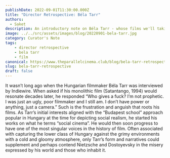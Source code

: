 ```yaml
---
publishDate: 2022-09-01T11:30:00.000Z
title: "Director Retrospective: Béla Tarr"
authors:
  - Saket
description: An introductory note on Béla Tarr - whose films we'll taking a look at over the next month.
image: ../../src/assets/images/blog/20220901-bela-tarr.jpg
category: Curator's Note
tags:
    - director retrospective
    - bela tarr
    - film
canonical: https://www.theparallelcinema.club/blog/bela-tarr-retrospective
slug: bela-tarr-retrospective
draft: false
---
```


It wasn’t long ago when the Hungarian filmmaker Béla Tarr was interviewed by Indiewire. When asked if his monolithic film (Satantango, 1994) would resonate decades later, he responded “Who gives a fuck? I’m not prophetic. I was just an ugly, poor filmmaker and I still am. I don’t have power or anything, just a camera.” Such is the frustration and anguish that roots his films. As Tarr’s initial interests aligned with the “Budapest school” approach popular in Hungary at the time for depicting social realism, he started his works on what he terms “social cinema”. He would then soon progress to have one of the most singular voices in the history of film. Often associated with capturing the lower class of Hungary against the grimy environments with a cold and gloomy atmosphere, only Tarr’s form and narratives could supplement and perhaps contend Nietzsche and Dostoyevsky in the misery expressed by his world and those who inhabit it.

